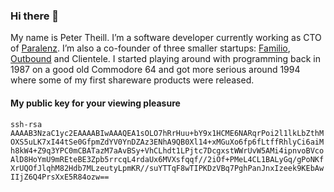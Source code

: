 ### Hi there 👋

My name is Peter Theill. I’m a software developer currently working as CTO of [Paralenz](https://www.paralenz.com/). I’m also a co-founder of three smaller startups: [Familio](https://familiohq.com/), [Outbound](https://outboundhq.com/) and Clientele. I started playing around with programming back in 1987 on a good old Commodore 64 and got more serious around 1994 where some of my first shareware products were released.

#### My public key for your viewing pleasure

`ssh-rsa AAAAB3NzaC1yc2EAAAABIwAAAQEA1sOLO7hRrHuu+bY9x1HCME6NARqrPoi2l1lkLbZthMOXS5uLK7xI44tSe0GfpmZdYV0YnDZAz3ENhA9QB0Xl14+xMGuXo6fp6fLtffRhlyCi6aiMh8kW4+Z9q3YPC0mCBATazM7aAvBSy+VhCLhdt1LPjtc7DcgxstWWrUvW5AMi4ipnvoBVcoAlD8HoYmU9mREteBE3Zpb5rrcqL4rdaUx6MVXsfqqf//2iOf+PMeL4CL1BALyGq/gPoNKfXrUQOfJlqhM82Hdb7MLzeutyLpmKR//suYTTqF8wTIPKDzVBq7PghPanJnxIzeek9KEbAwIIjZ6Q4PrsXxE5R84ozw==`


<!--
**theill/theill** is a ✨ _special_ ✨ repository because its `README.md` (this file) appears on your GitHub profile.

Here are some ideas to get you started:

- 🔭 I’m currently working on ...
- 🌱 I’m currently learning ...
- 👯 I’m looking to collaborate on ...
- 🤔 I’m looking for help with ...
- 💬 Ask me about ...
- 📫 How to reach me: ...
- 😄 Pronouns: ...
- ⚡ Fun fact: ...
-->
